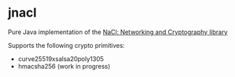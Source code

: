 jnacl
=====

Pure Java implementation of the [NaCl: Networking and Cryptography library](http://nacl.cr.yp.to/)

Supports the following crypto primitives:

* curve25519xsalsa20poly1305 
* hmacsha256 (work in progress)

